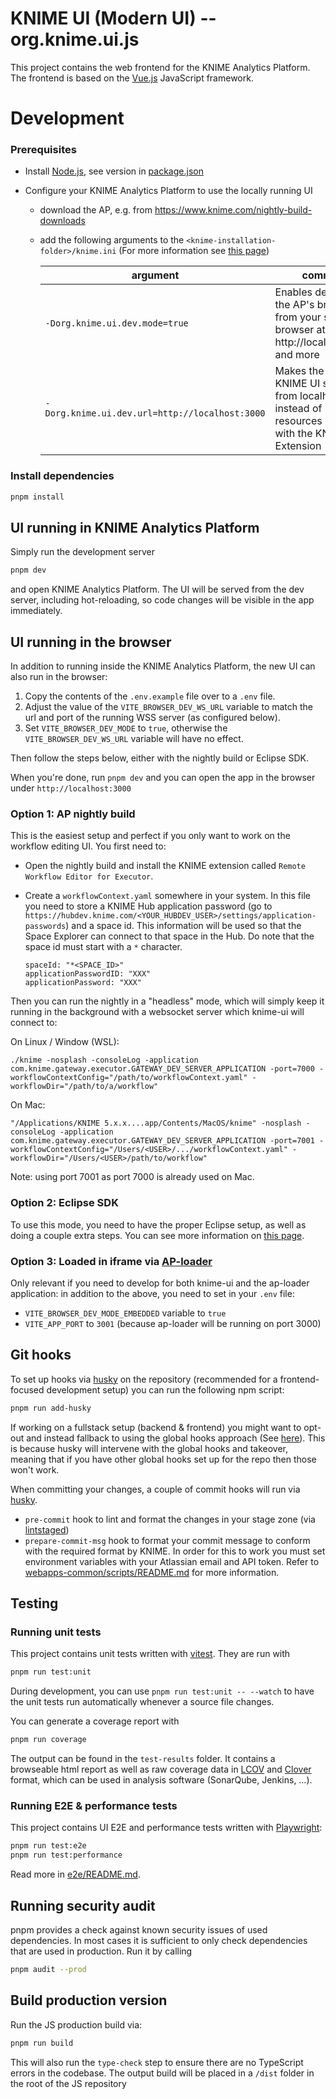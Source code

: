 # KNIME UI (Modern UI) -- org.knime.ui.js

This project contains the web frontend for the KNIME Analytics Platform.
The frontend is based on the [Vue.js] JavaScript framework.

# Development

### Prerequisites

- Install [Node.js][node], see version in [package.json](package.json)
- Configure your KNIME Analytics Platform to use the locally running UI

  - download the AP, e.g. from https://www.knime.com/nightly-build-downloads
  - add the following arguments to the `<knime-installation-folder>/knime.ini` (For more information see [this page][debugap])

    | argument                                       | comment                                                                                                            |
    | ---------------------------------------------- | ------------------------------------------------------------------------------------------------------------------ |
    | `-Dorg.knime.ui.dev.mode=true`                 | Enables debugging the AP's browser from your system browser at http://localhost:8888 and more                      |
    | `-Dorg.knime.ui.dev.url=http://localhost:3000` | Makes the AP use KNIME UI served from localhost instead of using the resources bundled with the KNIME UI Extension |

### Install dependencies

```sh
pnpm install
```

## UI running in KNIME Analytics Platform

Simply run the development server

```sh
pnpm dev
```

and open KNIME Analytics Platform. The UI will be served from the dev server, including hot-reloading, so code changes will be visible in the app immediately.

## UI running in the browser

In addition to running inside the KNIME Analytics Platform, the new UI can also run in the browser:

1. Copy the contents of the `.env.example` file over to a `.env` file.
2. Adjust the value of the `VITE_BROWSER_DEV_WS_URL` variable to match the url and port of the running WSS server (as configured below).
3. Set `VITE_BROWSER_DEV_MODE` to `true`, otherwise the `VITE_BROWSER_DEV_WS_URL` variable will have no effect.

Then follow the steps below, either with the nightly build or Eclipse SDK.

When you're done, run `pnpm dev` and you can open the app in the browser under `http://localhost:3000`

### Option 1: AP nightly build

This is the easiest setup and perfect if you only want to work on the workflow editing UI. You first need to:

- Open the nightly build and install the KNIME extension called `Remote Workflow Editor for Executor`.
- Create a `workflowContext.yaml` somewhere in your system. In this file you need to store a KNIME Hub application password (go to `https://hubdev.knime.com/<YOUR_HUBDEV_USER>/settings/application-passwords`) and a space id. This information will be used so that the Space Explorer can connect to that space in the Hub. Do note that the space id must start with a `*` character.

  ```
  spaceId: "*<SPACE_ID>"
  applicationPasswordID: "XXX"
  applicationPassword: "XXX"
  ```

Then you can run the nightly in a "headless" mode, which will simply keep it running in the background with a websocket server which knime-ui will connect to:

On Linux / Window (WSL):

```
./knime -nosplash -consoleLog -application com.knime.gateway.executor.GATEWAY_DEV_SERVER_APPLICATION -port=7000 -workflowContextConfig="/path/to/workflowContext.yaml" -workflowDir="/path/to/a/workflow"
```

On Mac:

```
"/Applications/KNIME 5.x.x....app/Contents/MacOS/knime" -nosplash -consoleLog -application com.knime.gateway.executor.GATEWAY_DEV_SERVER_APPLICATION -port=7001 -workflowContextConfig="/Users/<USER>/.../workflowContext.yaml" -workflowDir="/Users/<USER>/path/to/workflow"
```

Note: using port 7001 as port 7000 is already used on Mac.

### Option 2: Eclipse SDK

To use this mode, you need to have the proper Eclipse setup, as well as doing a couple extra steps. You can see more information on [this page][debugapbrowser].

### Option 3: Loaded in iframe via [AP-loader](https://bitbucket.org/KNIME/knime-hub-ap-loader/src/master/)

Only relevant if you need to develop for both knime-ui and the ap-loader application: in addition to the above, you need to set in your `.env` file:

- `VITE_BROWSER_DEV_MODE_EMBEDDED` variable to `true`
- `VITE_APP_PORT` to `3001` (because ap-loader will be running on port 3000)

## Git hooks

To set up hooks via [husky] on the repository (recommended for a frontend-focused development setup) you can run the following npm script:

```sh
pnpm run add-husky
```

If working on a fullstack setup (backend & frontend) you might want to opt-out and instead fallback to using the global hooks approach (See [here](https://knime-com.atlassian.net/wiki/spaces/SPECS/pages/3023077413/Git+Setup#Set-up-commit-message-template)). This is because husky will intervene with the global hooks and takeover, meaning that if you have other global hooks set up for the repo then those won't work.

When committing your changes, a couple of commit hooks will run via [husky].

- `pre-commit` hook to lint and format the changes in your stage zone (via [lintstaged])
- `prepare-commit-msg` hook to format your commit message to conform with the required format by KNIME. In order for this to work you must set environment variables with your Atlassian email and API token. Refer to [webapps-common/scripts/README.md](webapps-common/scripts/README.md) for more information.

## Testing

### Running unit tests

This project contains unit tests written with [vitest].
They are run with

```sh
pnpm run test:unit
```

During development, you can use `pnpm run test:unit -- --watch` to have the unit tests run automatically whenever a
source file changes.

You can generate a coverage report with

```sh
pnpm run coverage
```

The output can be found in the `test-results` folder. It contains a browseable html report as well as raw coverage data in
[LCOV] and [Clover] format, which can be used in analysis software (SonarQube, Jenkins, …).

### Running E2E & performance tests

This project contains UI E2E and performance tests written with [Playwright]:

```sh
pnpm run test:e2e
pnpm run test:performance
```

Read more in [e2e/README.md](e2e/README.md).

## Running security audit

pnpm provides a check against known security issues of used dependencies. In most cases it is sufficient to only check
dependencies that are used in production. Run it by calling

```sh
pnpm audit --prod
```

## Build production version

Run the JS production build via:

```sh
pnpm run build
```

This will also run the `type-check` step to ensure there are no TypeScript errors in the codebase. The output build will be placed in a `/dist` folder in the root of the JS repository

[vue.js]: https://vuejs.org/
[node]: https://knime-com.atlassian.net/wiki/spaces/SPECS/pages/905281540/Node.js+Installation
[vitest]: https://vitest.dev/
[lcov]: https://github.com/linux-test-project/lcov
[clover]: http://openclover.org/
[Playwright]: https://playwright.dev/
[Installation guide]: https://docs.knime.com/latest/analytics_platform_installation_guide/index.html#_configuration_settings_and_knime_ini_file
[husky]: https://www.npmjs.com/package/husky
[lintstaged]: https://github.com/okonet/lint-staged
[debugap]: https://knime-com.atlassian.net/wiki/spaces/SPECS/pages/1418854401/Debug+the+KNIME+AP+Modern+UI+inside+the+AP
[debugapbrowser]: https://knime-com.atlassian.net/wiki/spaces/SPECS/pages/3054895127/Debug+KNIME+AP+Modern+UI+in+browser+w+Eclipse+back+end
